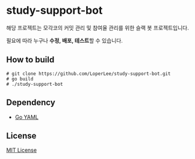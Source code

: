 # study-support-bot

해당 프로젝트는 모각코의 커밋 관리 및 참여율 관리를 위한 슬랙 봇 프로젝트입니다.

필요에 따라 누구나 **수정, 배포, 테스트**할 수 있습니다.

## How to build

```
# git clone https://github.com/LoperLee/study-support-bot.git
# go build
# ./study-support-bot
```

## Dependency

* [Go YAML](https://github.com/go-yaml/yaml)

## License

[MIT License](https://github.com/LoperLee/study-support-bot/blob/master/LICENSE)